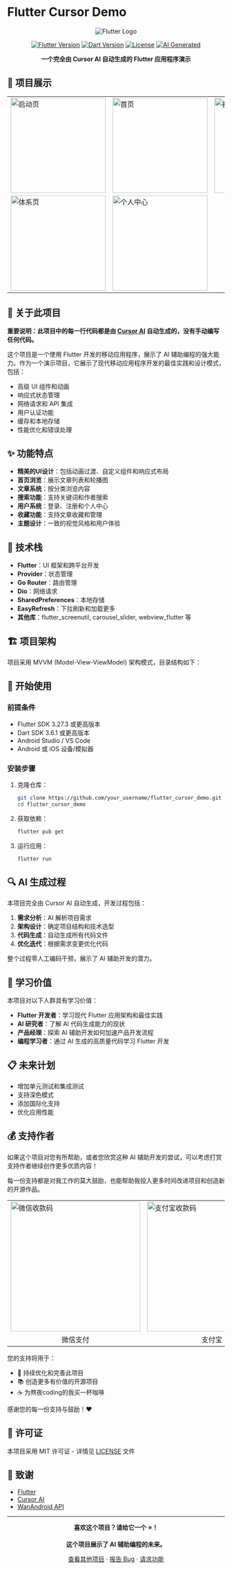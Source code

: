 # Flutter Cursor Demo

<div align="center">

![Flutter Logo](https://storage.googleapis.com/cms-storage-bucket/c823e53b3a1a7b0d36a9.png)

[![Flutter Version](https://img.shields.io/badge/Flutter-3.27.3-blue.svg)](https://flutter.dev/)
[![Dart Version](https://img.shields.io/badge/Dart-3.6.1-blue.svg)](https://dart.dev/)
[![License](https://img.shields.io/badge/License-MIT-green.svg)](LICENSE)
[![AI Generated](https://img.shields.io/badge/AI%20Generated-100%25-orange.svg)](https://cursor.sh/)

**一个完全由 Cursor AI 自动生成的 Flutter 应用程序演示**

</div>

## 📱 项目展示

<div align="center">
<table>
  <tr>
    <td><img src="flutter_cursor_demo/assets/images/WechatIMG754.png" alt="启动页" width="220"/></td>
    <td><img src="flutter_cursor_demo/assets/images/WechatIMG755.png" alt="首页" width="220"/></td>
    <td><img src="flutter_cursor_demo/assets/images/WechatIMG756.png" alt="搜索页" width="220"/></td>
  </tr>
  <tr>
    <td><img src="flutter_cursor_demo/assets/images/WechatIMG757.png" alt="体系页" width="220"/></td>
    <td><img src="flutter_cursor_demo/assets/images/WechatIMG758.png" alt="个人中心" width="220"/></td>
  </tr>
</table>
</div>

## 🤖 关于此项目

**重要说明：此项目中的每一行代码都是由 [Cursor AI](https://cursor.sh/) 自动生成的，没有手动编写任何代码。**

这个项目是一个使用 Flutter 开发的移动应用程序，展示了 AI 辅助编程的强大能力。作为一个演示项目，它展示了现代移动应用程序开发的最佳实践和设计模式，包括：

- 高级 UI 组件和动画
- 响应式状态管理
- 网络请求和 API 集成
- 用户认证功能
- 缓存和本地存储
- 性能优化和错误处理

## ✨ 功能特点

- **精美的UI设计**：包括动画过渡、自定义组件和响应式布局
- **首页浏览**：展示文章列表和轮播图
- **文章系统**：按分类浏览内容
- **搜索功能**：支持关键词和作者搜索
- **用户系统**：登录、注册和个人中心
- **收藏功能**：支持文章收藏和管理
- **主题设计**：一致的视觉风格和用户体验

## 🧪 技术栈

- **Flutter**：UI 框架和跨平台开发
- **Provider**：状态管理
- **Go Router**：路由管理
- **Dio**：网络请求
- **SharedPreferences**：本地存储
- **EasyRefresh**：下拉刷新和加载更多
- **其他库**：flutter_screenutil, carousel_slider, webview_flutter 等

## 🏗️ 项目架构

项目采用 MVVM (Model-View-ViewModel) 架构模式，目录结构如下：

## 🚀 开始使用

### 前提条件

- Flutter SDK 3.27.3 或更高版本
- Dart SDK 3.6.1 或更高版本
- Android Studio / VS Code
- Android 或 iOS 设备/模拟器

### 安装步骤

1. 克隆仓库：
   ```bash
   git clone https://github.com/your_username/flutter_cursor_demo.git
   cd flutter_cursor_demo
   ```

2. 获取依赖：
   ```bash
   flutter pub get
   ```

3. 运行应用：
   ```bash
   flutter run
   ```

## 🔍 AI 生成过程

本项目完全由 Cursor AI 自动生成，开发过程包括：

1. **需求分析**：AI 解析项目需求
2. **架构设计**：确定项目结构和技术选型
3. **代码生成**：自动生成所有代码文件
4. **优化迭代**：根据需求变更优化代码

整个过程零人工编码干预，展示了 AI 辅助开发的潜力。

## 🌟 学习价值

本项目对以下人群具有学习价值：

- **Flutter 开发者**：学习现代 Flutter 应用架构和最佳实践
- **AI 研究者**：了解 AI 代码生成能力的现状
- **产品经理**：探索 AI 辅助开发如何加速产品开发流程
- **编程学习者**：通过 AI 生成的高质量代码学习 Flutter 开发

## 📋 未来计划

- 增加单元测试和集成测试
- 支持深色模式
- 添加国际化支持
- 优化应用性能

## 💰 支持作者

如果这个项目对您有所帮助，或者您欣赏这种 AI 辅助开发的尝试，可以考虑打赏支持作者继续创作更多优质内容！

每一份支持都是对我工作的莫大鼓励，也能帮助我投入更多时间改进项目和创造新的开源作品。

<div align="center">
<table>
  <tr>
    <td><img src="flutter_cursor_demo/assets/images/WechatIMG759.jpeg" alt="微信收款码" width="300"/></td>
    <td><img src="flutter_cursor_demo/assets/images/WechatIMG760.jpeg" alt="支付宝收款码" width="300"/></td>
  </tr>
  <tr>
    <td align="center">微信支付</td>
    <td align="center">支付宝</td>
  </tr>
</table>
</div>

您的支持将用于：
- 🚀 持续优化和完善此项目
- 📚 创造更多有价值的开源项目
- ☕ 为熬夜coding的我买一杯咖啡

感谢您的每一份支持与鼓励！❤️

## 📝 许可证

本项目采用 MIT 许可证 - 详情见 [LICENSE](LICENSE) 文件

## 🤝 致谢

- [Flutter](https://flutter.dev/)
- [Cursor AI](https://cursor.sh/)
- [WanAndroid API](https://www.wanandroid.com/blog/show/2)

---

<div align="center">

**喜欢这个项目？请给它一个 ⭐️！**

**这个项目展示了 AI 辅助编程的未来。**

[查看其他项目](https://github.com/your_username) · [报告 Bug](https://github.com/your_username/flutter_cursor_demo/issues) · [请求功能](https://github.com/your_username/flutter_cursor_demo/issues)

</div>
